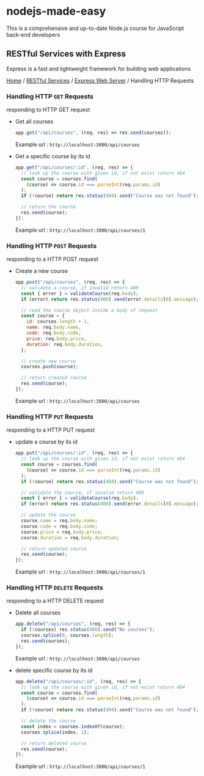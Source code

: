 # nodejs-made-easy

This is a comprehensive and up-to-date Node.js course for JavaScript back-end developers

## RESTful Services with Express

Express is a fast and lightweight framework for building web applications

[Home](../README.md) / [RESTful Services](./restful.md) / [Express Web Server](./express.md) / Handling HTTP Requests

### Handling HTTP `GET` Requests

responding to HTTP GET request

- Get all courses

  ```js
  app.get("/api/courses", (req, res) => res.send(courses));
  ```

  Example url : `http://localhost:3000/api/courses`

- Get a specific course by its id

  ```js
  app.get("/api/courses/:id", (req, res) => {
    // look up the course with given id, if not exist return 404
    const course = courses.find(
      (course) => course.id === parseInt(req.params.id)
    );
    if (!course) return res.status(404).send("Course was not found");

    // return the course
    res.send(course);
  });
  ```

  Example url : `http://localhost:3000/api/courses/1`

### Handling HTTP `POST` Requests

responding to a HTTP POST request

- Create a new course

  ```js
  app.post("/api/courses", (req, res) => {
    // validate a course, if invalid return 400
    const { error } = validateCourse(req.body);
    if (error) return res.status(400).send(error.details[0].message);

    // read the course object inside a body of request
    const course = {
      id: courses.length + 1,
      name: req.body.name,
      code: req.body.code,
      price: req.body.price,
      duration: req.body.duration,
    };

    // create new course
    courses.push(course);

    // return created course
    res.send(course);
  });
  ```

  Example url : `http://localhost:3000/api/courses`

### Handling HTTP `PUT` Requests

responding to a HTTP PUT request

- update a course by its id

  ```js
  app.put("/api/courses/:id", (req, res) => {
    // look up the course with given id, if not exist return 404
    const course = courses.find(
      (course) => course.id === parseInt(req.params.id)
    );
    if (!course) return res.status(404).send("Course was not found");

    // validate the course, if invalid return 400
    const { error } = validateCourse(req.body);
    if (error) return res.status(400).send(error.details[0].message);

    // update the course
    course.name = req.body.name;
    course.code = req.body.code;
    course.price = req.body.price;
    course.duration = req.body.duration;

    // return updated course
    res.send(course);
  });
  ```

  Example url : `http://localhost:3000/api/courses/1`

### Handling HTTP `DELETE` Requests

responding to a HTTP DELETE request

- Delete all courses

  ```js
  app.delete("/api/courses", (req, res) => {
    if (!courses) res.status(400).send("No courses");
    courses.splice(0, courses.length);
    res.send(courses);
  });
  ```

  Example url : `http://localhost:3000/api/courses`

- delete specific course by its id

  ```js
  app.delete("/api/courses/:id", (req, res) => {
    // look up the course with given id, if not exist return 404
    const course = courses.find(
      (course) => course.id === parseInt(req.params.id)
    );
    if (!course) return res.status(404).send("Course was not found");

    // delete the course
    const index = courses.indexOf(course);
    courses.splice(index, 1);

    // return deleted course
    res.send(course);
  });
  ```

  Example url : `http://localhost:3000/api/courses/1`
